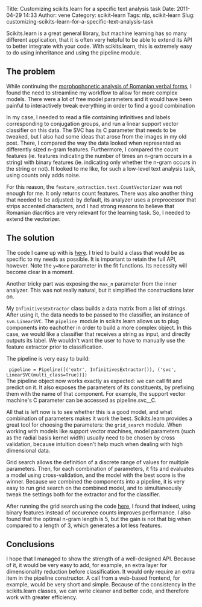 Title: Customizing scikits.learn for a specific text analysis task
Date: 2011-04-29 14:33
Author: vene
Category: scikit-learn
Tags: nlp, scikit-learn
Slug: customizing-scikits-learn-for-a-specific-text-analysis-task

Scikits.learn is a great general library, but machine learning has so
many different application, that it is often very helpful to be able to
extend its API to better integrate with your code. With scikits.learn,
this is extremely easy to do using inheritance and using the pipeline
module.

The problem
-----------

While continuing the [morphophonetic analysis of Romanian verbal
forms][], I found the need to streamline my workflow to allow for more
complex models. There were a lot of free model parameters and it would
have been painful to interactively tweak everything in order to find a
good combination

In my case, I needed to read a file containing infinitives and labels
corresponding to conjugation groups, and run a linear support vector
classifier on this data. The SVC has its C parameter that needs to be
tweaked, but I also had some ideas that arose from the images in my old
post. There, I compared the way the data looked when represented as
differently sized n-gram features. Furthermore, I compared the count
features (ie. features indicating the number of times an n-gram occurs
in a string) with binary features (ie. indicating only whether the
n-gram occurs in the string or not). It looked to me like, for such a
low-level text analysis task, using counts only adds noise.

For this reason, the `feature_extraction.text.CountVectorizer` was not
enough for me. It only returns count features. There was also another
thing that needed to be adjusted: by default, its analyzer uses a
preprocessor that strips accented characters, and I had strong reasons
to believe that Romanian diacritics are very relevant for the learning
task. So, I needed to extend the vectorizer.

The solution
------------

The code I came up with is [here][]. I tried to build a class that would
be as specific to my needs as possible. It is important to retain the
full API, however. Note the `y=None` parameter in the fit functions. Its
necessity will become clear in a moment.

Another tricky part was exposing the `max_n` parameter from the inner
analyzer. This was not really natural, but it simplified the
constructions later on.

My `InfinitivesExtractor` class builds a data matrix from a list of
strings. After using it, the data needs to be passed to the classifier,
an instance of `svm.LinearSVC`. The `pipeline `module in scikits.learn
allows us to plug components into eachother in order to build a more
complex object. In this case, we would like a classifier that receives a
string as input, and directly outputs its label. We wouldn't want the
user to have to manually use the feature extractor prior to
classification.

The pipeline is very easy to build:  

` pipeline = Pipeline([('extr', InfinitivesExtractor()), ('svc', LinearSVC(multi_class=True))])`  
The pipeline object now works exactly as expected: we can call fit and
predict on it. It also exposes the parameters of its constituents, by
prefixing them with the name of that component. For example, the support
vector machine's C parameter can be accessed as pipeline.svc\_\_C.

All that is left now is to see whether this is a good model, and what
combination of parameters makes it work the best. Scikits.learn provides
a great tool for choosing the parameters: the `grid_search` module. When
working with models like support vector machines, model parameters (such
as the radial basis kernel width) usually need to be chosen by cross
validation, because intuition doesn't help much when dealing with high
dimensional data.

Grid search allows the definition of a discrete range of values for
multiple parameters. Then, for each combination of parameters, it fits
and evaluates a model using cross-validation, and the model with the
best score is the winner. Because we combined the components into a
pipeline, it is very easy to run grid search on the combined model, and
to simultaneously tweak the settings both for the extractor and for the
classifier.

After running the grid search using the code [here][1], I found that
indeed, using binary features instead of occurence counts improves
performance. I also found that the optimal n-gram length is 5, but the
gain is not that big when compared to a length of 3, which generates a
lot less features.

Conclusions
-----------

I hope that I managed to show the strength of a well-designed API.
Because of it, it would be very easy to add, for example, an extra layer
for dimensionality reduction before classification. It would only
require an extra item in the pipeline constructor. A call from a
web-based frontend, for example, would be very short and simple. Because
of the consistency in the scikits.learn classes, we can write cleaner
and better code, and therefore work with greater efficiency.

  [morphophonetic analysis of Romanian verbal forms]: http://venefrombucharest.wordpress.com/2011/04/14/a-look-at-romanian-verbs-with-scikits-learn/
    "A look at Romanian verbs with scikits-learn"
  [here]: https://github.com/vene/misc-nlp/blob/master/conjugation/grid_search_example/preprocess.py
  [1]: https://github.com/vene/misc-nlp/blob/master/conjugation/grid_search_example/gridsearch.py
